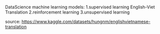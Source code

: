 DataScience
machine learning models: 
1.supervised learning English-Viet Translation 
2.reinforcement learning
3.unsupervised learning


source:
https://www.kaggle.com/datasets/hungnm/englishvietnamese-translation


